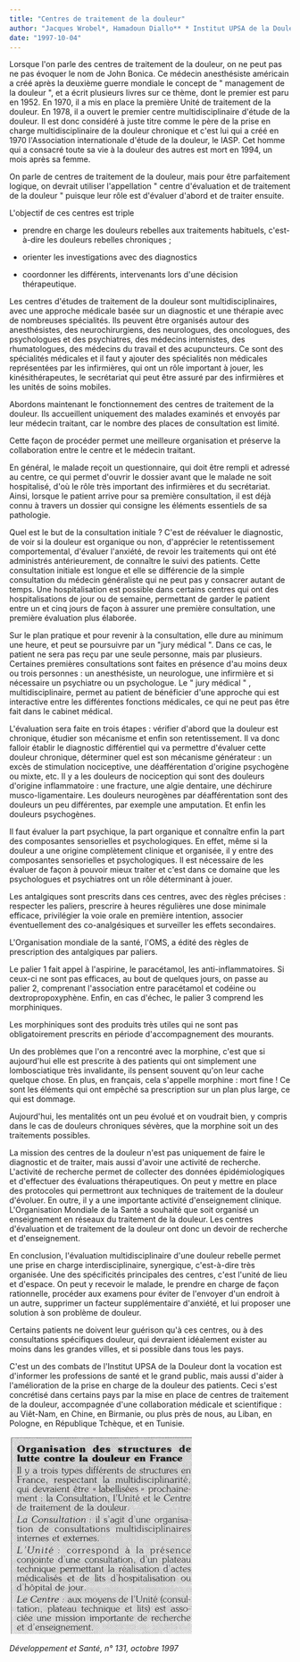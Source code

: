 ```yaml
---
title: "Centres de traitement de la douleur"
author: "Jacques Wrobel*, Hamadoun Diallo** * Institut UPSA de la Douleur, 92500 Rueil-Malmaison Cedex. ** Institut de Puériculture, 75014 Paris."
date: "1997-10-04"
---
```


Lorsque l'on parle des centres de traitement de la douleur, on ne peut pas ne pas évoquer le nom de John Bonica. Ce médecin anesthésiste américain a créé après la deuxième guerre mondiale le concept de " management de la douleur ", et a écrit plusieurs livres sur ce thème, dont le premier est paru en 1952. En 1970, il a mis en place la première Unité de traitement de la douleur. En 1978, il a ouvert le premier centre multidisciplinaire d'étude de la douleur. Il est donc considéré à juste titre comme le père de la prise en charge multidisciplinaire de la douleur chronique et c'est lui qui a créé en 1970 l'Association internationale d'étude de la douleur, le IASP. Cet homme qui a consacré toute sa vie à la douleur des autres est mort en 1994, un mois après sa femme.

On parle de centres de traitement de la douleur, mais pour être parfaitement logique, on devrait utiliser l'appellation " centre d'évaluation et de traitement de la douleur " puisque leur rôle est d'évaluer d'abord et de traiter ensuite.

L'objectif de ces centres est triple

- prendre en charge les douleurs rebelles aux traitements habituels, c'est-à-dire les douleurs rebelles chroniques ;

- orienter les investigations avec des diagnostics

- coordonner les différents, intervenants lors d'une décision thérapeutique.

Les centres d'études de traitement de la douleur sont multidisciplinaires, avec une approche médicale basée sur un diagnostic et une thérapie avec de nombreuses spécialités. Ils peuvent être organisés autour des anesthésistes, des neurochirurgiens, des neurologues, des oncologues, des psychologues et des psychiatres, des médecins internistes, des rhumatologues, des médecins du travail et des acupuncteurs. Ce sont des spécialités médicales et il faut y ajouter des spécialités non médicales représentées par les infirmières, qui ont un rôle important à jouer, les kinésithérapeutes, le secrétariat qui peut être assuré par des infirmières et les unités de soins mobiles.

Abordons maintenant le fonctionnement des centres de traitement de la douleur. Ils accueillent uniquement des malades examinés et envoyés par leur médecin traitant, car le nombre des places de consultation est limité.

Cette façon de procéder permet une meilleure organisation et préserve la collaboration entre le centre et le médecin traitant.

En général, le malade reçoit un questionnaire, qui doit être rempli et adressé au centre, ce qui permet d'ouvrir le dossier avant que le malade ne soit hospitalisé, d'où le rôle très important des infirmières et du secrétariat. Ainsi, lorsque le patient arrive pour sa première consultation, il est déjà connu à travers un dossier qui consigne les éléments essentiels de sa pathologie.

Quel est le but de la consultation initiale ? C'est de réévaluer le diagnostic, de voir si la douleur est organique ou non, d'apprécier le retentissement comportemental, d'évaluer l'anxiété, de revoir les traitements qui ont été administrés antérieurement, de connaître le suivi des patients. Cette consultation initiale est longue et elle se différencie de la simple consultation du médecin généraliste qui ne peut pas y consacrer autant de temps. Une hospitalisation est possible dans certains centres qui ont des hospitalisations de jour ou de semaine, permettant de garder le patient entre un et cinq jours de façon à assurer une première consultation, une première évaluation plus élaborée.

Sur le plan pratique et pour revenir à la consultation, elle dure au minimum une heure, et peut se poursuivre par un "jury médical ". Dans ce cas, le patient ne sera pas reçu par une seule personne, mais par plusieurs. Certaines premières consultations sont faites en présence d'au moins deux ou trois personnes : un anesthésiste, un neurologue, une infirmière et si nécessaire un psychiatre ou un psychologue. Le " jury médical " , multidisciplinaire, permet au patient de bénéficier d'une approche qui est interactive entre les différentes fonctions médicales, ce qui ne peut pas être fait dans le cabinet médical.

L'évaluation sera faite en trois étapes : vérifier d'abord que la douleur est chronique, étudier son mécanisme et enfin son retentissement. Il va donc falloir établir le diagnostic différentiel qui va permettre d'évaluer cette douleur chronique, déterminer quel est son mécanisme générateur : un excès de stimulation nociceptive, une déafférentation d'origine psychogène ou mixte, etc. Il y a les douleurs de nociception qui sont des douleurs d'origine inflammatoire : une fracture, une algie dentaire, une déchirure musco-ligamentaire. Les douleurs neurogènes par déafférentation sont des douleurs un peu différentes, par exemple une amputation. Et enfin les douleurs psychogènes.

Il faut évaluer la part psychique, la part organique et connaître enfin la part des composantes sensorielles et psychologiques. En effet, même si la douleur a une origine complètement clinique et organisée, il y entre des composantes sensorielles et psychologiques. Il est nécessaire de les évaluer de façon à pouvoir mieux traiter et c'est dans ce domaine que les psychologues et psychiatres ont un rôle déterminant à jouer.

Les antalgiques sont prescrits dans ces centres, avec des règles précises : respecter les paliers, prescrire à heures régulières une dose minimale efficace, privilégier la voie orale en première intention, associer éventuellement des co-analgésiques et surveiller les effets secondaires.

L'Organisation mondiale de la santé, l'OMS, a édité des règles de prescription des antalgiques par paliers.

Le palier 1 fait appel à l'aspirine, le paracétamol, les anti-inflammatoires. Si ceux-ci ne sont pas efficaces, au bout de quelques jours, on passe au palier 2, comprenant l'association entre paracétamol et codéine ou dextropropoxyphène. Enfin, en cas d'échec, le palier 3 comprend les morphiniques.

Les morphiniques sont des produits très utiles qui ne sont pas obligatoirement prescrits en période d'accompagnement des mourants.

Un des problèmes que l'on a rencontré avec la morphine, c'est que si aujourd'hui elle est prescrite à des patients qui ont simplement une lombosciatique très invalidante, ils pensent souvent qu'on leur cache quelque chose. En plus, en français, cela s'appelle morphine : mort fine ! Ce sont les éléments qui ont empêché sa prescription sur un plan plus large, ce qui est dommage.

Aujourd'hui, les mentalités ont un peu évolué et on voudrait bien, y compris dans le cas de douleurs chroniques sévères, que la morphine soit un des traitements possibles.

La mission des centres de la douleur n'est pas uniquement de faire le diagnostic et de traiter, mais aussi d'avoir une activité de recherche. L'activité de recherche permet de collecter des données épidémiologiques et d'effectuer des évaluations thérapeutiques. On peut y mettre en place des protocoles qui permettront aux techniques de traitement de la douleur d'évoluer. En outre, il y a une importante activité d'enseignement clinique. L'Organisation Mondiale de la Santé a souhaité que soit organisé un enseignement en réseaux du traitement de la douleur. Les centres d'évaluation et de traitement de la douleur ont donc un devoir de recherche et d'enseignement.

En conclusion, l'évaluation multidisciplinaire d'une douleur rebelle permet une prise en charge interdisciplinaire, synergique, c'est-à-dire très organisée. Une des spécificités principales des centres, c'est l'unité de lieu et d'espace. On peut y recevoir le malade, le prendre en charge de façon rationnelle, procéder aux examens pour éviter de l'envoyer d'un endroit à un autre, supprimer un facteur supplémentaire d'anxiété, et lui proposer une solution à son problème de douleur.

Certains patients ne doivent leur guérison qu'à ces centres, ou à des consultations spécifiques douleur, qui devraient idéalement exister au moins dans les grandes villes, et si possible dans tous les pays.

C'est un des combats de l'Institut UPSA de la Douleur dont la vocation est d'informer les professions de santé et le grand public, mais aussi d'aider à l'amélioration de la prise en charge de la douleur des patients. Ceci s'est concrétisé dans certains pays par la mise en place de centres de traitement de la douleur, accompagnée d'une collaboration médicale et scientifique : au Viêt-Nam, en Chine, en Birmanie, ou plus près de nous, au Liban, en Pologne, en République Tchèque, et en Tunisie.

![](i757-1.jpg)

*Développement et Santé, n° 131, octobre 1997*
